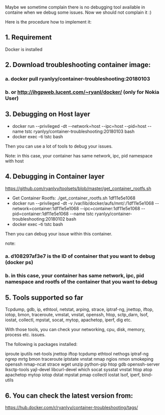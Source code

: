 Maybe we sometime complain there is no debugging tool available in containe when we debug some issues. Now we should not complain it :)

Here is the procedure how to implement it:

## 1.	Requirement ##
Docker is installed
 
## 2.	Download troubleshooting container image: ##
### a.	docker pull ryanlyy/container-troubleshooting:20180103 ###
### b.	or http://ihgpweb.lucent.com/~ryanl/docker/ (only for Nokia User) ###

## 3.	Debugging on Host layer ##
* docker run --privileged -dt --network=host --ipc=host --pid=host --name tstc ryanlyy/container-troubleshooting:20180103 bash
* docker exec –ti tstc bash
 
Then you can use a lot of tools to debug your issues.

Note: in this case, your container has same network, ipc, pid namespace with host 
 
## 4.	Debugging in Container layer ##
https://github.com/ryanlyy/toolsets/blob/master/get_container_rootfs.sh

* Get Container Rootfs: ./get_container_rootfs.sh 1df11e5e1068
* docker run --privileged -dt -v /var/lib/docker/aufs/mnt/<container-rootfs>:/1df11e5e1068 --network=container:1df11e5e1068 --ipc=container:1df11e5e1068 --pid=container:1df11e5e1068 --name tstc ryanlyy/container-troubleshooting:20180102 bash
* docker exec –ti tstc bash

Then you can debug your issue within this container.
 
note: 
### a.	d108297af3e7 is the ID of container that you want to debug (docker ps) ###
### b.	in this case, your container has same network, ipc, pid namespace and rootfs of the container that you want to debug ###
 
## 5.	Tools supported so far ##
Tcpdump, gdb, ip, ethtool, netstat, arping, strace, iptraf-ng, jnettop, iftop, iotop, bmon, traceroute, vmstat, vnstat, openssh, htop, sctp_darn, lsof, iostat, collectl, mpstat, socat, mytop, apachetop, iperf, dig etc.
 
With those tools, you can check your networking, cpu, disk, memory, process etc. issues.
 
The following is packages installed:

iproute iputils net-tools jnettop iftop tcpdump ethtool nethogs
iptraf-ng ngrep mrtg bmon traceroute iptstate  vnstat nmap ngios
nmon smokeping openssh nmap-ncat strace wget unzip python-pip
htop gdb openssh-server lksctp-tools yajl-devel libcurl-devel
which socat sysstat vnstat htop atop apachetop mytop iotop dstat 
mpstat pmap collectl iostat lsof, iperf, bind-utils
 
## 6.	You can check the latest version from: ##
https://hub.docker.com/r/ryanlyy/container-troubleshooting/tags/
